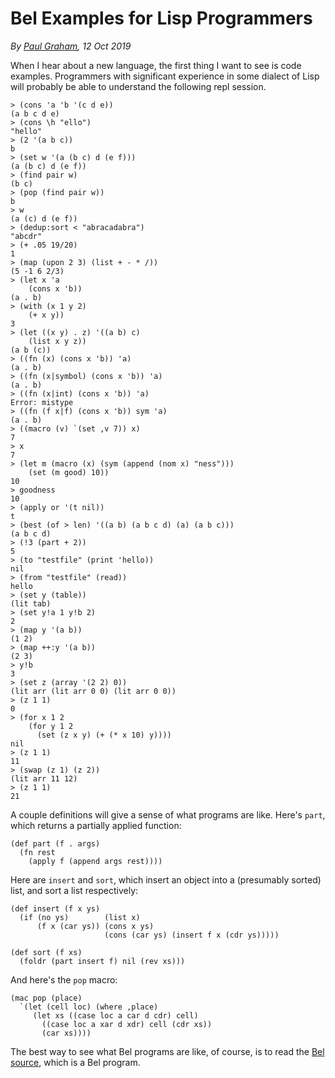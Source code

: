 # Bel Examples for Lisp Programmers
*By [Paul Graham](https://sep.yimg.com/ty/cdn/paulgraham/belexamples.txt?t=1570993483&), 12 Oct 2019*


When I hear about a new language, the first thing I want to see is
code examples. Programmers with significant experience in some dialect
of Lisp will probably be able to understand the following repl session.

```
> (cons 'a 'b '(c d e))
(a b c d e)
> (cons \h "ello")
"hello"
> (2 '(a b c))
b
> (set w '(a (b c) d (e f)))
(a (b c) d (e f))
> (find pair w)
(b c)
> (pop (find pair w))
b
> w
(a (c) d (e f))
> (dedup:sort < "abracadabra")
"abcdr"
> (+ .05 19/20)
1
> (map (upon 2 3) (list + - * /))
(5 -1 6 2/3)
> (let x 'a
    (cons x 'b))
(a . b)
> (with (x 1 y 2) 
    (+ x y))
3
> (let ((x y) . z) '((a b) c)
    (list x y z))
(a b (c))
> ((fn (x) (cons x 'b)) 'a)
(a . b)
> ((fn (x|symbol) (cons x 'b)) 'a)
(a . b)
> ((fn (x|int) (cons x 'b)) 'a)
Error: mistype
> ((fn (f x|f) (cons x 'b)) sym 'a)
(a . b)
> ((macro (v) `(set ,v 7)) x)
7
> x
7
> (let m (macro (x) (sym (append (nom x) "ness")))
    (set (m good) 10))
10
> goodness
10
> (apply or '(t nil))
t
> (best (of > len) '((a b) (a b c d) (a) (a b c)))
(a b c d)
> (!3 (part + 2))
5
> (to "testfile" (print 'hello))
nil
> (from "testfile" (read))
hello
> (set y (table))
(lit tab)
> (set y!a 1 y!b 2)
2
> (map y '(a b))
(1 2)
> (map ++:y '(a b))
(2 3)
> y!b
3
> (set z (array '(2 2) 0))
(lit arr (lit arr 0 0) (lit arr 0 0))
> (z 1 1)
0
> (for x 1 2 
    (for y 1 2 
      (set (z x y) (+ (* x 10) y))))
nil
> (z 1 1)
11
> (swap (z 1) (z 2))
(lit arr 11 12)
> (z 1 1)
21
```

A couple definitions will give a sense of what programs are like.
Here's `part`, which returns a partially applied function:

```
(def part (f . args)
  (fn rest
    (apply f (append args rest))))
```

Here are `insert` and `sort`, which insert an object into a (presumably 
sorted) list, and sort a list respectively:

```
(def insert (f x ys)
  (if (no ys)        (list x)
      (f x (car ys)) (cons x ys)
                     (cons (car ys) (insert f x (cdr ys)))))

(def sort (f xs)
  (foldr (part insert f) nil (rev xs)))
```

And here's the `pop` macro:

```
(mac pop (place)
  `(let (cell loc) (where ,place)
     (let xs ((case loc a car d cdr) cell)
       ((case loc a xar d xdr) cell (cdr xs))
       (car xs))))
```

The best way to see what Bel programs are like, of course, is to read
the [Bel source](./bel.bel.lisp), which is a Bel program.
